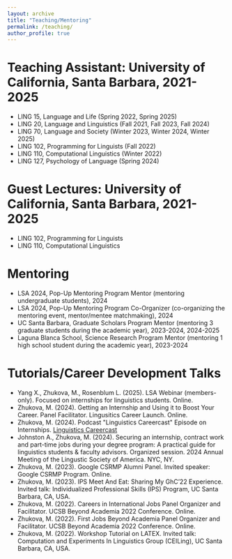 ```yaml
---
layout: archive
title: "Teaching/Mentoring"
permalink: /teaching/
author_profile: true
---
```


Teaching Assistant: University of California, Santa Barbara, 2021-2025
======
* LING 15, Language and Life (Spring 2022, Spring 2025)
* LING 20, Language and Linguistics (Fall 2021, Fall 2023, Fall 2024)
* LING 70, Language and Society (Winter 2023, Winter 2024, Winter 2025) 
* LING 102, Programming for Linguists (Fall 2022)
* LING 110, Computational Linguistics (Winter 2022)
* LING 127, Psychology of Language (Spring 2024)

Guest Lectures: University of California, Santa Barbara, 2021-2025
======
* LING 102, Programming for Linguists
* LING 110, Computational Linguistics

Mentoring
======
* LSA 2024, Pop-Up Mentoring Program Mentor (mentoring undergraduate students), 2024
* LSA 2024, Pop-Up Mentoring Program Co-Organizer (co-organizing the mentoring event, mentor/mentee matchmaking), 2024
* UC Santa Barbara, Graduate Scholars Program Mentor (mentoring 3 graduate students during the academic year), 2023-2024, 2024-2025
* Laguna Blanca School, Science Research Program Mentor (mentoring 1 high school student during the academic year), 2023-2024

Tutorials/Career Development Talks 
======
* Yang X., Zhukova, M., Rosenblum L. (2025). LSA Webinar (members-only). Focused on internships for linguistics students. Online.
* Zhukova, M. (2024). Getting an Internship and Using it to Boost Your Career. Panel Facilitator. Lingusitics Career Launch. Online.
* Zhukova, M. (2024). Podcast "Linguistics Careercast" Episode on Internships. <a href="https://www.linguisticscareercast.com/podcast/episode-38-marina-zhukova/"> Linguistics Careercast </a> 
* Johnston A., Zhukova, M. (2024). Securing an internship, contract work and part-time jobs during your degree program: A practical guide for linguistics students & faculty advisors. Organized session. 2024 Annual Meeting of the Lingustic Society of America. NYC, NY.
* Zhukova, M. (2023). Google CSRMP Alumni Panel. Invited speaker: Google CSRMP Program. Online. 
* Zhukova, M. (2023). IPS Meet And Eat: Sharing My GhC’22 Experience. Invited talk: Individualized
Professional Skills (IPS) Program, UC Santa Barbara, CA, USA.
* Zhukova, M. (2022). Careers in International Jobs Panel Organizer and Facilitator. UCSB Beyond Academia 2022 Conference. Online.
* Zhukova, M. (2022). First Jobs Beyond Academia Panel Organizer and Facilitator. UCSB Beyond Academia 2022 Conference. Online. 
* Zhukova, M. (2022). Workshop Tutorial on LATEX. Invited talk: Computation and Experiments In Linguistics Group (CEILing), UC Santa Barbara, CA, USA.
